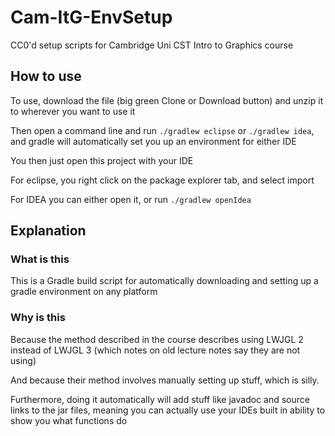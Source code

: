 # Cam-ItG-EnvSetup
CC0'd setup scripts for Cambridge Uni CST Intro to Graphics course

## How to use

To use, download the file (big green Clone or Download button) and unzip it to wherever you want to use it

Then open a command line and run `./gradlew eclipse` or `./gradlew idea`, and gradle will automatically set you up
an environment for either IDE

You then just open this project with your IDE 

For eclipse, you right click on the package explorer tab, and select import

For IDEA you can either open it, or run `./gradlew openIdea`

## Explanation

### What is this
This is a Gradle build script for automatically downloading and setting up a gradle environment on any platform

### Why is this
Because the method described in the course describes using LWJGL 2 instead of LWJGL 3 (which notes on old lecture notes say they are not using)

And because their method involves manually setting up stuff, which is silly.

Furthermore, doing it automatically will add stuff like javadoc and source links to the jar files, meaning you can actually use your IDEs built in
ability to show you what functions do

